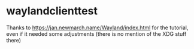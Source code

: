 # waylandclienttest

Thanks to https://jan.newmarch.name/Wayland/index.html for the tutorial, even if it needed some adjustments
(there is no mention of the XDG stuff there) 
